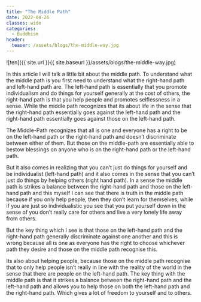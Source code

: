 ```yaml
---
title: "The Middle Path"
date: 2022-04-26
classes: wide
categories:
  - Buddhism
header: 
  teaser: /assets/blogs/the-middle-way.jpg
---
```


![ten]({{ site.url }}{{ site.baseurl }}/assets/blogs/the-middle-way.jpg)

In this article I will talk a little bit about the middle path. To understand what the middle path is you first need to understand what the right-hand path and left-hand path are. The left-hand path is essentially that you promote individualism and do things for yourself generally at the cost of others, the right-hand path is that you help people and promotes selflessness in a sense. While the middle path recognizes that its about life in the sense that the right-hand path essentially goes against the left-hand path and the right-hand path essentially goes against those on the left-hand path. 

The Middle-Path recognizes that all is one and everyone has a right to be on the left-hand path or the right-hand path and doesn’t discriminate between either of them. But those on the middle-path are essentially able to bestow blessings on anyone who is on the right-hand path or the left-hand path.

But it also comes in realizing that you can’t just do things for yourself and be individualist (left-hand path) and it also comes in the sense that you can’t just do things by helping others (right hand path). In a sense the middle path is strikes a balance between the right-hand path and those on the left-hand path and this myself I can see that there is truth in the middle path because if you only help people, then they don’t learn for themselves, while if you are just so individualistic you see that you put yourself down in the sense of you don’t really care for others and live a very lonely life away from others.

But the key thing which I see is that those on the left-hand path and the right-hand path generally discriminate against one another and this is wrong because all is one as everyone has the right to choose whichever path they desire and those on the middle path recognise this.

Its also about helping people, because those on the middle path recognise that to only help people isn’t really in line with the reality of the world in the sense that there are people on the left-hand path. The key thing with the middle path is that it strikes a balance between the right-hand path and the left-hand path and allows you to help those on both the left-hand path and the right-hand path. Which gives a lot of freedom to yourself and to others.

